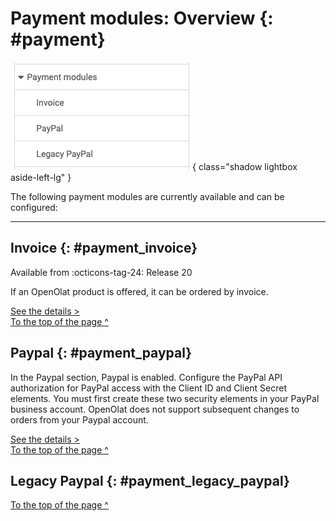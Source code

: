 # Payment modules: Overview {: #payment}

![admin_payment_overview_v1_en.png](assets/admin_payment_overview_v1_en.png){ class="shadow lightbox aside-left-lg" }

The following payment modules are currently available and can be configured:

---

## Invoice {: #payment_invoice}

Available from :octicons-tag-24: Release 20

If an OpenOlat product is offered, it can be ordered by invoice.

[See the details >](Payment_Invoice.md)<br>
[To the top of the page ^](#payment)


  
## Paypal {: #payment_paypal}

In the Paypal section, Paypal is enabled.
Configure the PayPal API authorization for PayPal access with the Client ID and Client Secret elements.
You must first create these two security elements in your PayPal business account. 
OpenOlat does not support subsequent changes to orders from your Paypal account.

[See the details >](PayPal_Configuration.md)<br>
[To the top of the page ^](#payment)



## Legacy Paypal {: #payment_legacy_paypal}

[To the top of the page ^](#payment)